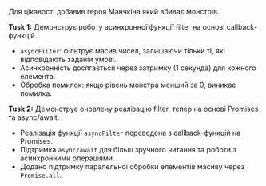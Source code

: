 Для цікавості добавив героя Манчкіна який вбиває монстрів.

**Tusk 1:**
Демонструє роботу асинхронної функції filter на основі callback-функцій.
- `asyncFilter`: фільтрує масив чисел, залишаючи тільки ті, які відповідають заданій умові.
- Асинхронність досягається через затримку (1 секунда) для кожного елемента.
- Обробка помилок: якщо рівень монстра менший за 0, виникає помилка.

**Tusk 2:**
Демонструє оновлену реалізацію filter, тепер на основі Promises та async/await.
- Реалізація функції `asyncFilter` переведена з callback-функцій на Promises.
- Підтримка `async/await` для більш зручного читання та роботи з асинхронними операціями.
- Додано підтримку паралельної обробки елементів масиву через `Promise.all`.

